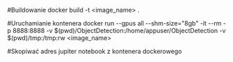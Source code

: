 #Buildowanie
docker build -t <image_name> .

#Uruchamianie kontenera
docker run --gpus all --shm-size="8gb" -it --rm -p 8888:8888 -v $(pwd)/ObjectDetection:/home/appuser/ObjectDetection -v $(pwd)/tmp:/tmp:rw <image_name>

#Skopiwać adres jupiter notebook z kontenera dockerowego
